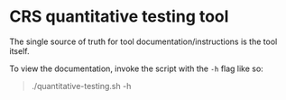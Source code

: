 # CRS quantitative testing tool

The single source of truth for tool documentation/instructions is the tool itself.

To view the documentation, invoke the script with the `-h` flag like so:

> ./quantitative-testing.sh -h
